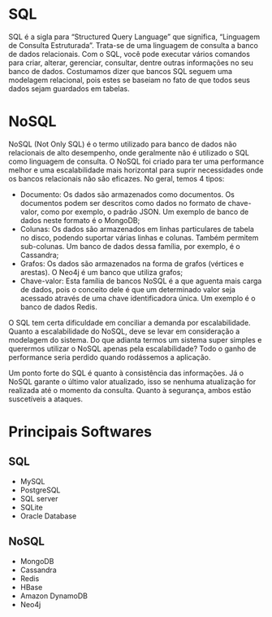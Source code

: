 # SQL 
SQL é a sigla para “Structured Query Language” que significa, “Linguagem de Consulta Estruturada”. Trata-se de uma linguagem de consulta a banco de dados relacionais. Com o SQL, você pode executar vários comandos para criar, alterar, gerenciar, consultar, dentre outras informações no seu banco de dados. Costumamos dizer que bancos SQL seguem uma modelagem relacional, pois estes se baseiam no fato de que todos seus dados sejam guardados em tabelas.
# NoSQL
NoSQL (Not Only SQL) é o termo utilizado para banco de dados não relacionais de alto desempenho, onde geralmente não é utilizado o SQL como linguagem de consulta. O NoSQL foi criado para ter uma performance melhor e uma escalabilidade mais horizontal para suprir necessidades onde os bancos relacionais não são eficazes. No geral, temos 4 tipos:

-	Documento: Os dados são armazenados como documentos. Os documentos podem ser descritos como dados no formato de chave-valor, como por exemplo, o padrão JSON. Um exemplo de banco de dados neste formato é o MongoDB;
- Colunas: Os dados são armazenados em linhas particulares de tabela no disco, podendo suportar várias linhas e colunas. Também permitem sub-colunas. Um banco de dados dessa família, por exemplo, é o Cassandra;
- Grafos: Os dados são armazenados na forma de grafos (vértices e arestas). O Neo4j é um banco que utiliza grafos;
- Chave-valor: Esta família de bancos NoSQL é a que aguenta mais carga de dados, pois o conceito dele é que um determinado valor seja acessado através de uma chave identificadora única. Um exemplo é o banco de dados Redis.

O SQL tem certa dificuldade em conciliar a demanda por escalabilidade. Quanto a escalabilidade do NoSQL, deve se levar em consideração a modelagem do sistema. Do que adianta termos um sistema super simples e querermos utilizar o NoSQL apenas pela escalabilidade? Todo o ganho de performance seria perdido quando rodássemos a aplicação.

Um ponto forte do SQL é quanto à consistência das informações. Já o NoSQL garante o último valor atualizado, isso se nenhuma atualização for realizada até o momento da consulta.
Quanto à segurança, ambos estão suscetíveis a ataques.

# Principais Softwares
## SQL
- MySQL
- PostgreSQL
- SQL server
- SQLite 
- Oracle Database

## NoSQL
- MongoDB
- Cassandra
- Redis
- HBase
- Amazon DynamoDB
- Neo4j
